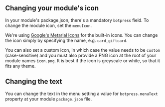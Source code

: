 ## Changing your module's icon

In your module's package.json, there's a mandatory `botpress` field. To change the module icon, set the `menuIcon`.

We're using [Google's Metarial Icons](https://material.io/icons/) for the built-in icons. You can change the icon simply by specifying the name, e.g. `card_giftcard`.

You can also set a custom icon, in which case the value needs to be `custom` (case-sensitive) and you must also provide a PNG icon at the root of your module names `icon.png`. It is best if the icon is greyscale or white, so that it fits any theme.

## Changing the text

You can change the text in the menu setting a value for `botpress.menuText` property at your module `package.json` file.
